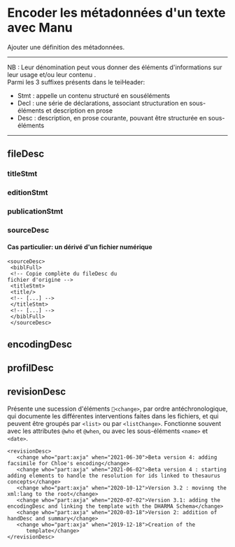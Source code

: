 # Encoder les métadonnées d'un texte avec Manu

Ajouter une définition des métadonnées.

* * *
NB : Leur dénomination peut vous donner des éléments d'informations sur leur usage et/ou leur contenu .   
Parmi les 3 suffixes présents dans le teiHeader:
- Stmt : appelle un contenu structuré en souséléments
- Decl : une série de déclarations, associant structuration en sous-éléments et description en
prose
- Desc : description, en prose courante, pouvant être structurée en sous-éléments
* * *

## fileDesc
### titleStmt
### editionStmt
### publicationStmt
### sourceDesc

#### Cas particulier: un dérivé d'un fichier numérique

```
<sourceDesc>
 <biblFull>
 <!-- Copie complète du fileDesc du
fichier d'origine -->
 <titleStmt>
 <title/>
 <!-- [...] -->
 </titleStmt>
 <!-- [...] -->
 </biblFull>
 </sourceDesc>
 ```
## encodingDesc

## profilDesc

## revisionDesc
Présente une sucession d'éléments `<change>`, par ordre antéchronologique, qui documente les différentes interventions faites dans les fichiers, et qui peuvent être groupés par `<list>` ou par `<listChange>`. Fonctionne souvent avec les attributes `@who` et `@when`, ou avec les sous-éléments `<name>` et `<date>`.

```
<revisionDesc>
   <change who="part:axja" when="2021-06-30">Beta version 4: adding facsimile for Chloe's encoding</change>
   <change who="part:axja" when="2021-06-02">Beta version 4 : starting adding elements to handle the resolution for ids linked to thesaurus concepts</change>
   <change who="part:axja" when="2020-10-12">Version 3.2 : movinng the xml:lang to the root</change>
   <change who="part:axja" when="2020-07-02">Version 3.1: adding the encodingDesc and linking the template with the DHARMA Schema</change>
   <change who="part:axja" when="2020-03-18">Version 2: addition of handDesc and summary</change>
   <change who="part:axja" when="2019-12-18">Creation of the
      template</change>
</revisionDesc>
```
